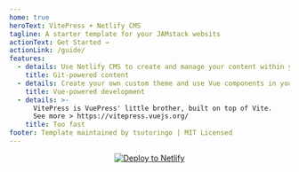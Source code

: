 ```yaml
---
home: true
heroText: VitePress + Netlify CMS
tagline: A starter template for your JAMstack websits
actionText: Get Started →
actionLink: /guide/
features:
  - details: Use Netlify CMS to create and manage your content within your Git repo.
    title: Git-powered content
  - details: Create your own custom theme and use Vue components in your content.
    title: Vue-powered development
  - details: >-
      VitePress is VuePress' little brother, built on top of Vite.
      See more > https://vitepress.vuejs.org/
    title: Too fast
footer: Template maintained by tsutoringo | MIT Licensed
---
```

<a href="https://app.netlify.com/start/deploy?repository=https://github.com/tsutoringo/VitePress-with-Netlify-CMS&amp;stack=cms" style="display:block; text-align:center"><img src="https://www.netlify.com/img/deploy/button.svg" alt="Deploy to Netlify"></a>
